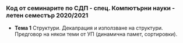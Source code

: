 ### Код от семинарите по СДП - спец. Компютърни науки - летен семестър 2020/2021


 - **Тема  1** Структури. Декалрация и използване на структури. Предговор на някои теми от УП (динамична памет, сортировки).